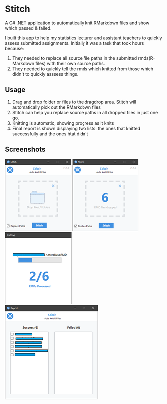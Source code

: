 # Stitch
A C# .NET application to automatically knit RMarkdown files and show which passed & failed.

I built this app to help my statistics lecturer and assistant teachers to quickly assess submitted 
assignments. Initially it was a task that took hours because:
1. They needed to replace all source file paths in the submitted rmds(R-Markdown files) with their own source paths. 
2. They needed to quickly tell the rmds which knitted from those which didn't to quickly asssess things. 

## Usage
1. Drag and drop folder or files to the dragdrop area. Stitch will automatically pick out the RMarkdown files
2. Stitch can help you replace source paths in all dropped files in just one go.
3. Knitting is automatic, showing progress as it knits 
4. Final report is shown displaying two lists: the ones that knitted successfully and the ones htat didn't 

## Screenshots
![alt text](Screenshots/0.png "Main Screen")
![alt text](Screenshots/1.png "On Item Drop")
![alt text](Screenshots/2.png "During Knitting")
![alt text](Screenshots/3.png "Report Screen")

